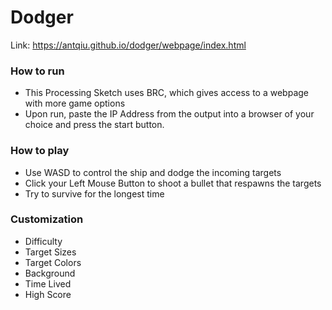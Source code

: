 # Dodger
Link: https://antqiu.github.io/dodger/webpage/index.html

### How to run
- This Processing Sketch uses BRC, which gives access to a webpage with more game options
- Upon run, paste the IP Address from the output into a browser of your choice and press the start button.

### How to play
- Use WASD to control the ship and dodge the incoming targets
- Click your Left Mouse Button to shoot a bullet that respawns the targets
- Try to survive for the longest time

### Customization
- Difficulty 
- Target Sizes
- Target Colors
- Background
- Time Lived
- High Score
